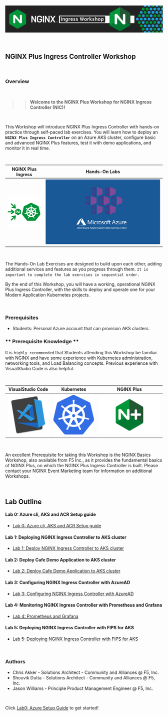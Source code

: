 ![NGINX NIC](media/nicworkshop-banner.png)

<br/>

## NGINX Plus Ingress Controller Workshop

<br/>

### Overview

<br/>

> ><strong>Welcome to the NGINX Plus Workshop for NGINX Ingress Controller (NIC)!</strong>

<br/>

This Workshop will introduce NGINX Plus Ingress Controller with hands-on practice through self-paced lab exercises.  You will learn how to deploy an **`NGINX Plus Ingress Controller`** on an Azure AKS cluster, configure basic and advanced NGINX Plus features, test it with demo applications, and monitor it in real time. 

<br/>

NGINX Plus Ingress  |  Hands-On Labs
:-------------------------:|:-------------------------:
![](media/nginx-ingress-icon.png)  |  ![](media/azure-aks-icon.png)

<br/>

The Hands-On Lab Exercises are designed to build upon each other, adding additional services and features as you progress through them.  `It is important to complete the lab exercises in sequential order.`

By the end of this Workshop, you will have a working, operational NGINX Plus Ingress Controller, with the skills to deploy and operate one for your Modern Application Kubernetes projects.

<br/>

### Prerequisites

- Students:  Personal Azure account that can provision AKS clusters.


### ** Prerequisite Knowledge **

It is `highly recommended` that Students attending this Workshop be familiar with NGINX and have some experience with Kubernetes administration, networking tools, and Load Balancing concepts.  Previous experience with VisualStudio Code is also helpful.

</br>

VisualStudio Code  |  Kubernetes  |  NGINX Plus
:-------------------------:|:-------------------------:|:-------------------------:
![](media/vs-code-icon.png)  |  ![](media/kubernetes-icon.png)   |  ![](media/nginx-plus-icon.png)

<br/>

An excellent Prerequisite for taking this Workshop is the NGINX Basics Workshop, also available from F5 Inc., as it provides the fundamental basics of NGINX Plus, on which the NGINX Plus Ingress Controller is built.  Please contact your NGINX Event Marketing team for information on additional Workshops.

</br>

## Lab Outline

#### Lab 0: Azure cli, AKS and ACR Setup guide
- [Lab 0: Azure cli, AKS and ACR Setup guide](lab0/readme.md)

#### Lab 1: Deploying NGINX Ingress Controller to AKS cluster
- [Lab 1: Deploy NGINX Ingress Controller to AKS cluster](lab1/readme.md)

#### Lab 2: Deploy Cafe Demo Application to AKS cluster
- [Lab 2: Deploy Cafe Demo Application to AKS cluster](lab2/readme.md)

#### Lab 3: Configuring NGINX Ingress Controller with AzureAD 
- [Lab 3: Configuring NGINX Ingress Controller with AzureAD](lab3/readme.md)
  
#### Lab 4: Monitoring NGINX Ingress Controller with Prometheus and Grafana
- [Lab 4: Prometheus and Grafana](lab4/readme.md)

#### Lab 5: Deploying NGINX Ingress Controller with FIPS for AKS
- [Lab 5: Deploying NGINX Ingress Controller with FIPS for AKS](lab5/readme.md)

<br/>

### Authors
- Chris Akker - Solutions Architect - Community and Alliances @ F5, Inc.
- Shouvik Dutta - Solutions Architect - Community and Alliances @ F5, Inc.
- Jason Williams - Principle Product Management Engineer @ F5, Inc.

<br/>

Click [Lab0: Azure Setup Guide](lab0/readme.md) to get started! 
